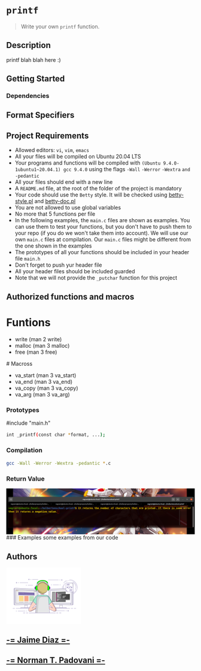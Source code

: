 # **`printf`**


>Write your own `printf` function.


## Description
printf blah blah here :)

## Getting Started

### Dependencies

## Format Specifiers

## Project Requirements
-  Allowed editors: `vi`, `vim`, `emacs`
-  All your files will be compiled on Ubuntu 20.04 LTS
-  Your programs and functions will be compiled with `(Ubuntu 9.4.0-1ubuntu1~20.04.1) gcc 9.4.0`
   using the flags `-Wall` `-Werror` `-Wextra` `and -pedantic`
-  All your files should end with a new line
-  A `README.md` file, at the root of the folder of the project is mandatory
-  Your code should use the `Betty` style. It will be checked using [betty-style.pl](https://github.com/holbertonschool/Betty/blob/master/betty-style.pl "betty-style.pl") and [betty-doc.pl](https://github.com/holbertonschool/Betty/blob/master/betty-doc.pl "betty-doc.pl")
-  You are not allowed to use global variables
-  No more that 5 functions per file
-  In the following examples, the `main.c` files are shown as examples. You can use them to test your functions, but you don't have to push them to your repo (if you do we won't take them into account). We will use our own `main.c` files at compilation. Our `main.c` files might be different from the one shown in the examples
-  The prototypes of all your functions should be included in your header file `main.h`
-  Don't forget to push yur header file
-  All your header files should be included guarded
-  Note that we will not provide the `_putchar` function for this project

## Authorized functions and macros
   
   # Funtions
  <ul>
  <li> write (man 2 write)</li>
  <li>malloc (man 3 malloc)</li>
  <li>free (man 3 free)</li>
  </ul>
   # Macross
   <ul>
   <li> va_start (man 3 va_start)</li>
   <li>va_end (man 3 va_end)</li>
   <li>va_copy (man 3 va_copy)</li>
   <li>va_arg (man 3 va_arg)</li>
   </ul>
   
### Prototypes
#include "main.h"
```bash
int _printf(const char *format, ...);
```
### Compilation
```bash
gcc -Wall -Werror -Wextra -pedantic *.c
```
### Return Value
<img align="Center" alt="GIF" src="Printf return valuethin.png" width="600"/>
### Examples
some examples from our code

## Authors
<img align="Top" alt="GIF" src="https://raw.githubusercontent.com/devSouvik/devSouvik/master/gif3.gif" width="200"/>

## [-= Jaime Diaz =-](https://github.com/jaimeBalseiro "Jaime Díaz")
## [-= Norman T. Padovani =-](https://github.com/ntpadovani "Norman T. Padovani")
